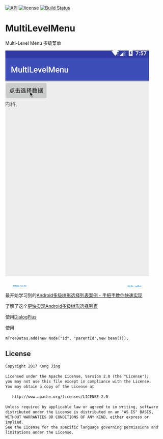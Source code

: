 [![API](https://img.shields.io/badge/API-14%2B-green.svg?style=flat)](https://android-arsenal.com/api?level=14) ![license](https://img.shields.io/badge/license-Apache-000000.svg) [![Build Status](https://www.travis-ci.org/kong-jing/MultiLevelMenu.svg?branch=master)](https://www.travis-ci.org/kong-jing/MultiLevelMenu)

# MultiLevelMenu
Multi-Level Menu 多级菜单

![](https://github.com/kong-jing/MultiLevelMenu/blob/master/multilevelmenu.gif)

最开始学习到的[Android多级树形选择列表案例 - 手把手教你快速实现](http://www.jianshu.com/p/b76572fb4e60)

了解了这个[更快实现Android多级树形选择列表](http://www.jianshu.com/p/090904d2b689)

使用[DialogPlus](http://blog.csdn.net/ss1168805219/article/details/54954427#属性方法)

使用

``mTreeDatas.add(new Node("id", "parentId",new bean()));``


License
-------

    Copyright 2017 Kong Jing

    Licensed under the Apache License, Version 2.0 (the "License");
    you may not use this file except in compliance with the License.
    You may obtain a copy of the License at

       http://www.apache.org/licenses/LICENSE-2.0

    Unless required by applicable law or agreed to in writing, software
    distributed under the License is distributed on an "AS IS" BASIS,
    WITHOUT WARRANTIES OR CONDITIONS OF ANY KIND, either express or implied.
    See the License for the specific language governing permissions and
    limitations under the License.

